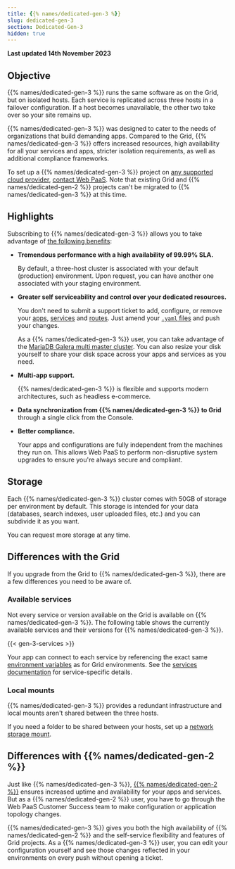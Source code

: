 ```yaml
---
title: {{% names/dedicated-gen-3 %}}
slug: dedicated-gen-3
section: Dedicated-Gen-3
hidden: true
---
```


**Last updated 14th November 2023**



## Objective  

{{% names/dedicated-gen-3 %}} runs the same software as on the Grid, but on isolated hosts.
Each service is replicated across three hosts in a failover configuration.
If a host becomes unavailable, the other two take over so your site remains up.

{{% names/dedicated-gen-3 %}} was designed to cater to the needs of organizations that build demanding apps. 
Compared to the Grid, {{% names/dedicated-gen-3 %}} offers increased resources,
high availability for all your services and apps,
stricter isolation requirements,
as well as additional compliance frameworks.

To set up a {{% names/dedicated-gen-3 %}} project on [any supported cloud provider](../development/regions.md#regions),
[contact Web PaaS](https://platform.sh/contact).
Note that existing Grid and {{% names/dedicated-gen-2 %}} projects can't be migrated to {{% names/dedicated-gen-3 %}} at this time.

## Highlights

Subscribing to {{% names/dedicated-gen-3 %}} allows you to take advantage
of [the following benefits](https://platform.sh/blog/the-ultimate-generation-of-our-dedicated-offering-is-here/):

- **Tremendous performance with a high availability of 99.99% SLA.**<BR>

  By default, a three-host cluster is associated with your default (production) environment.
  Upon request, you can have another one associated with your staging environment.

- **Greater self serviceability and control over your dedicated resources.**<BR>

  You don't need to submit a support ticket to add, configure,
  or remove your [apps](../create-apps), [services](../add-services) and [routes](../define-routes).
  Just amend your [`.yaml` files](../learn/learn-overview/yaml) and push your changes.

  As a {{% names/dedicated-gen-3 %}} user,
  you can take advantage of the [MariaDB Galera multi master cluster](https://mariadb.com/kb/en/galera-cluster/).
  You can also resize your disk yourself to share your disk space across your apps and services as you need.

- **Multi-app support.**<BR>

  {{% names/dedicated-gen-3 %}} is flexible and supports modern architectures, such as headless e-commerce.

- **Data synchronization from {{% names/dedicated-gen-3 %}} to Grid** through a single click from the Console.


- **Better compliance.**<BR>

  Your apps and configurations are fully independent from the machines they run on.
  This allows Web PaaS to perform non-disruptive system upgrades to ensure you're always secure and compliant.

## Storage

Each {{% names/dedicated-gen-3 %}} cluster comes with 50GB of storage per environment by default.
This storage is intended for your data (databases, search indexes, user uploaded files, etc.)
and you can subdivide it as you want.

You can request more storage at any time.

## Differences with the Grid

If you upgrade from the Grid to {{% names/dedicated-gen-3 %}},
there are a few differences you need to be aware of.

### Available services

Not every service or version available on the Grid is available on {{% names/dedicated-gen-3 %}}.
The following table shows the currently available services and their versions for {{% names/dedicated-gen-3 %}}.

{{< gen-3-services >}}

Your app can connect to each service by referencing
the exact same [environment variables](../development/development-variables) as for Grid environments.
See the [services documentation](../add-services) for service-specific details.

### Local mounts

{{% names/dedicated-gen-3 %}} provides a redundant infrastructure
and local mounts aren't shared between the three hosts.

If you need a folder to be shared between your hosts,
set up a [network storage mount](../add-services/add-services-network-storage).

## Differences with {{% names/dedicated-gen-2 %}} 

Just like {{% names/dedicated-gen-3 %}},
[{{% names/dedicated-gen-2 %}}](../dedicated-gen-2/dedicated-gen-2-overview) ensures increased uptime
and availability for your apps and services.
But as a {{% names/dedicated-gen-2 %}} user,
you have to go through the Web PaaS Customer Success team to make configuration or application topology changes.

{{% names/dedicated-gen-3 %}} gives you both the high availability of {{% names/dedicated-gen-2 %}}
and the self-service flexibility and features of Grid projects.
As a {{% names/dedicated-gen-3 %}} user, you can edit your configuration yourself
and see those changes reflected in your environments on every push without opening a ticket.
